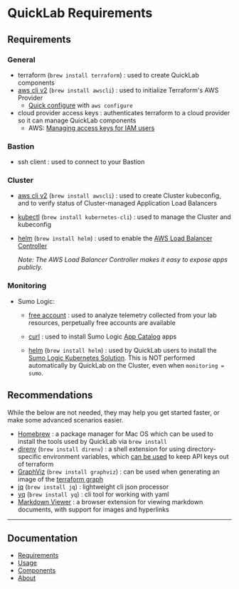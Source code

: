 [comment]: # "This file is part of QuickLab, which creates simple, monitored labs."
[comment]: # "https://github.com/jeff-d/quicklab"
[comment]: #
[comment]: # "SPDX-FileCopyrightText: © 2023 Jeffrey M. Deininger <9385180+jeff-d@users.noreply.github.com>"
[comment]: # "SPDX-License-Identifier: AGPL-3.0-or-later"

# QuickLab Requirements

## Requirements

### General

- terraform (`brew install terraform`) : used to create QuickLab components
- [aws cli v2](https://docs.aws.amazon.com/cli/latest/userguide/cli-chap-welcome.html) (`brew install awscli`) : used to initialize Terraform's AWS Provider
  - [Quick configure](https://awscli.amazonaws.com/v2/documentation/api/latest/reference/configure/index.html) with `aws configure`
- cloud provider access keys : authenticates terraform to a cloud provider so it can manage QuickLab components
  - AWS: [Managing access keys for IAM users](https://docs.aws.amazon.com/IAM/latest/UserGuide/id_credentials_access-keys.html#Using_CreateAccessKey)

### Bastion

- ssh client : used to connect to your Bastion

### Cluster

- [aws cli v2](https://docs.aws.amazon.com/cli/latest/userguide/cli-chap-welcome.html) (`brew install awscli`) : used to create Cluster kubeconfig, and to verify status of Cluster-managed Application Load Balancers
- [kubectl](https://kubernetes.io/docs/tasks/tools/#kubectl) (`brew install kubernetes-cli`) : used to manage the Cluster and kubeconfig
- [helm](https://helm.sh/) (`brew install helm`) : used to enable the [AWS Load Balancer Controller](https://kubernetes-sigs.github.io/aws-load-balancer-controller/v2.5/)

  _Note: The AWS Load Balancer Controller makes it easy to expose apps publicly._

### Monitoring

- Sumo Logic:

  - [free account](https://www.sumologic.com/sign-up/) : used to analyze telemetry collected from your lab resources, perpetually free accounts are available

  - [curl](https://curl.se/) : used to install Sumo Logic [App Catalog](https://help.sumologic.com/docs/integrations/) apps
  - [helm](https://helm.sh/) (`brew install helm`) : used by QuickLab users to install the [Sumo Logic Kubernetes Solution](https://help.sumologic.com/docs/observability/kubernetes/quickstart/). This is NOT performed automatically by QuickLab on the Cluster, even when `monitoring = sumo`.

## Recommendations

While the below are not needed, they may help you get started faster, or make some advanced scenarios easier.

- [Homebrew](https://brew.sh/) : a package manager for Mac OS which can be used to install the tools used by QuickLab via `brew install`
- [direnv](https://direnv.net/) (`brew install direnv`) : a shell extension for using directory-specific environment variables, which [can be used](https://developer.hashicorp.com/terraform/cli/config/environment-variables) to keep API keys out of terraform
- [GraphViz](https://graphviz.org/) (`brew install graphviz`) : can be used when generating an image of the [terraform graph](https://developer.hashicorp.com/terraform/cli/commands/graph#generating-images)
- [jq](https://jqlang.github.io/jq/) (`brew install jq`) : lightweight cli json processor
- [yq](https://kislyuk.github.io/yq/) (`brew install yq`) : cli tool for working with yaml
- [Markdown Viewer](https://github.com/simov/markdown-viewer) : a browser extension for viewing markdown documents, with support for images and hyperlinks

---

## Documentation

- [Requirements](requirements.md)
- [Usage](usage.md)
- [Components](components.md)
- [About](about.md)
